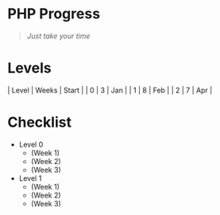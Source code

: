 # PHP Progress
> *Just take your time*

# Levels
| Level | Weeks | Start |
| 0 | 3 | Jan |
| 1 | 8 | Feb |
| 2 | 7 | Apr |

# Checklist
- Level 0
  - (Week 1)
  - (Week 2)
  - (Week 3)
- Level 1
  - (Week 1)
  - (Week 2)
  - (Week 3)
